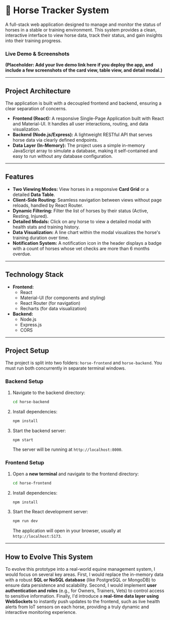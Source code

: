 # 🐴 Horse Tracker System

A full-stack web application designed to manage and monitor the status of horses in a stable or training environment. This system provides a clean, interactive interface to view horse data, track their status, and gain insights into their training progress.

### Live Demo & Screenshots

**(Placeholder: Add your live demo link here if you deploy the app, and include a few screenshots of the card view, table view, and detail modal.)**

---

## Project Architecture

The application is built with a decoupled frontend and backend, ensuring a clear separation of concerns.

* **Frontend (React):** A responsive Single-Page Application built with React and Material-UI. It handles all user interactions, routing, and data visualization.
* **Backend (Node.js/Express):** A lightweight RESTful API that serves horse data via clearly defined endpoints.
* **Data Layer (In-Memory):** The project uses a simple in-memory JavaScript array to simulate a database, making it self-contained and easy to run without any database configuration.

---

## Features

* **Two Viewing Modes:** View horses in a responsive **Card Grid** or a detailed **Data Table**.
* **Client-Side Routing:** Seamless navigation between views without page reloads, handled by React Router.
* **Dynamic Filtering:** Filter the list of horses by their status (Active, Resting, Injured).
* **Detailed Modals:** Click on any horse to view a detailed modal with health stats and training history.
* **Data Visualization:** A line chart within the modal visualizes the horse's training duration over time.
* **Notification System:** A notification icon in the header displays a badge with a count of horses whose vet checks are more than 6 months overdue.

---

## Technology Stack

* **Frontend:**
    * React
    * Material-UI (for components and styling)
    * React Router (for navigation)
    * Recharts (for data visualization)
* **Backend:**
    * Node.js
    * Express.js
    * CORS

---

## Project Setup

The project is split into two folders: `horse-frontend` and `horse-backend`. You must run both concurrently in separate terminal windows.

### Backend Setup

1.  Navigate to the backend directory:
    ```bash
    cd horse-backend
    ```
2.  Install dependencies:
    ```bash
    npm install
    ```
3.  Start the backend server:
    ```bash
    npm start
    ```
    The server will be running at `http://localhost:8000`.

### Frontend Setup

1.  Open a **new terminal** and navigate to the frontend directory:
    ```bash
    cd horse-frontend
    ```
2.  Install dependencies:
    ```bash
    npm install
    ```
3.  Start the React development server:
    ```bash
    npm run dev
    ```
    The application will open in your browser, usually at `http://localhost:5173`.

---

## How to Evolve This System

To evolve this prototype into a real-world equine management system, I would focus on several key areas. First, I would replace the in-memory data with a robust **SQL or NoSQL database** (like PostgreSQL or MongoDB) to ensure data persistence and scalability. Second, I would implement **user authentication and roles** (e.g., for Owners, Trainers, Vets) to control access to sensitive information. Finally, I'd introduce a **real-time data layer using WebSockets** to instantly push updates to the frontend, such as live health alerts from IoT sensors on each horse, providing a truly dynamic and interactive monitoring experience.
